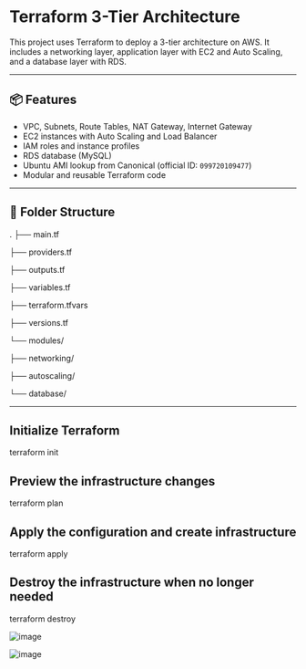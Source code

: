 # Terraform 3-Tier Architecture

This project uses Terraform to deploy a 3-tier architecture on AWS. It includes a networking layer, application layer with EC2 and Auto Scaling, and a database layer with RDS.

---

## 📦 Features

- VPC, Subnets, Route Tables, NAT Gateway, Internet Gateway
- EC2 instances with Auto Scaling and Load Balancer
- IAM roles and instance profiles
- RDS database (MySQL)
- Ubuntu AMI lookup from Canonical (official ID: `099720109477`)
- Modular and reusable Terraform code

---

## 📁 Folder Structure

.
├── main.tf

├── providers.tf

├── outputs.tf

├── variables.tf

├── terraform.tfvars

├── versions.tf

└── modules/

├── networking/

├── autoscaling/

└── database/

---

## Initialize Terraform
terraform init

## Preview the infrastructure changes
terraform plan

## Apply the configuration and create infrastructure
terraform apply

## Destroy the infrastructure when no longer needed
terraform destroy


![image](https://github.com/user-attachments/assets/f6d15d76-7dbe-41a7-baf9-f58b6772d4a2)


![image](https://github.com/user-attachments/assets/9fa75c30-f38e-4c19-9ee2-089eba86f077)


